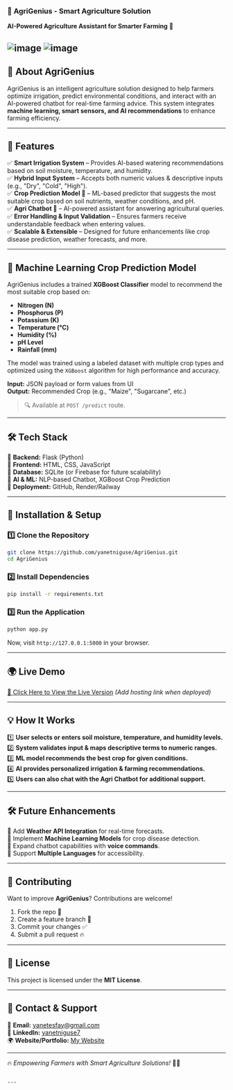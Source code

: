 ### 🌱 **AgriGenius - Smart Agriculture Solution**  
**AI-Powered Agriculture Assistant for Smarter Farming** 🚀  

![image](https://github.com/user-attachments/assets/958d0685-9f9b-4016-925d-1701f1c4d5ea)
![image](https://github.com/user-attachments/assets/91420af7-2976-43b3-b746-12aa3043aaa8)
---

## 📌 **About AgriGenius**  
AgriGenius is an intelligent agriculture solution designed to help farmers optimize irrigation, predict environmental conditions, and interact with an AI-powered chatbot for real-time farming advice. This system integrates **machine learning, smart sensors, and AI recommendations** to enhance farming efficiency.  

---

## 🚀 **Features**  
✅ **Smart Irrigation System** – Provides AI-based watering recommendations based on soil moisture, temperature, and humidity.  
✅ **Hybrid Input System** – Accepts both numeric values & descriptive inputs (e.g., "Dry", "Cold", "High").  
✅ **Crop Prediction Model 🌾** – ML-based predictor that suggests the most suitable crop based on soil nutrients, weather conditions, and pH.  
✅ **Agri Chatbot 🤖** – AI-powered assistant for answering agricultural queries.  
✅ **Error Handling & Input Validation** – Ensures farmers receive understandable feedback when entering values.  
✅ **Scalable & Extensible** – Designed for future enhancements like crop disease prediction, weather forecasts, and more.  

---

## 🧠 **Machine Learning Crop Prediction Model**  
AgriGenius includes a trained **XGBoost Classifier** model to recommend the most suitable crop based on:

- **Nitrogen (N)**  
- **Phosphorus (P)**  
- **Potassium (K)**  
- **Temperature (°C)**  
- **Humidity (%)**  
- **pH Level**  
- **Rainfall (mm)**

The model was trained using a labeled dataset with multiple crop types and optimized using the `XGBoost` algorithm for high performance and accuracy.

**Input:** JSON payload or form values from UI  
**Output:** Recommended Crop (e.g., "Maize", "Sugarcane", etc.)

> 🔍 Available at `POST /predict` route.

---

## 🛠 **Tech Stack**  
🔹 **Backend:** Flask (Python)  
🔹 **Frontend:** HTML, CSS, JavaScript  
🔹 **Database:** SQLite (or Firebase for future scalability)  
🔹 **AI & ML:** NLP-based Chatbot, XGBoost Crop Prediction  
🔹 **Deployment:** GitHub, Render/Railway  

---

## 🚀 **Installation & Setup**  
### **1️⃣ Clone the Repository**  
```bash
git clone https://github.com/yanetniguse/AgriGenius.git
cd AgriGenius
```

### **2️⃣ Install Dependencies**  
```bash
pip install -r requirements.txt
```

### **3️⃣ Run the Application**  
```bash
python app.py
```
Now, visit `http://127.0.0.1:5000` in your browser.

---

## 🌍 **Live Demo**  
[🔗 Click Here to View the Live Version](https://your-live-link.com) _(Add hosting link when deployed)_

---

## 💡 **How It Works**  
1️⃣ **User selects or enters soil moisture, temperature, and humidity levels.**  
2️⃣ **System validates input & maps descriptive terms to numeric ranges.**  
3️⃣ **ML model recommends the best crop for given conditions.**  
4️⃣ **AI provides personalized irrigation & farming recommendations.**  
5️⃣ **Users can also chat with the Agri Chatbot for additional support.**  

---

## 🛠 **Future Enhancements**  
🔹 Add **Weather API Integration** for real-time forecasts.  
🔹 Implement **Machine Learning Models** for crop disease detection.  
🔹 Expand chatbot capabilities with **voice commands**.  
🔹 Support **Multiple Languages** for accessibility.  

---

## 🤝 **Contributing**  
Want to improve **AgriGenius**? Contributions are welcome!  
1. Fork the repo 🍴  
2. Create a feature branch 🚀  
3. Commit your changes ✅  
4. Submit a pull request 🔥  

---

## 📜 **License**  
This project is licensed under the **MIT License**.  

---

## 💬 **Contact & Support**  
📧 **Email:** yanetesfay@gmail.com  
🔗 **LinkedIn:** [yanetniguse7](https://www.linkedin.com/in/yanetniguse7)  
🌍 **Website/Portfolio:** [My Website](https://yanet-niguse-tesfay.vercel.app/)  

---

🔥 _Empowering Farmers with Smart Agriculture Solutions!_ 🌱🚀  
```

---
